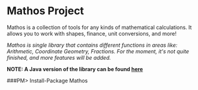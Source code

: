 # Mathos Project
Mathos is a collection of tools for any kinds of mathematical calculations. It allows you to work with shapes, finance, unit conversions, and more!

*Mathos is single library that contains different functions in areas like: Arithmetic, Coordinate Geometry, Fractions. For the moment, it's not quite finished, and more features will be added.*


**NOTE: A Java version of the library can be found [here](https://github.com/MathosProject/MathosCore)**

###PM> Install-Package Mathos
